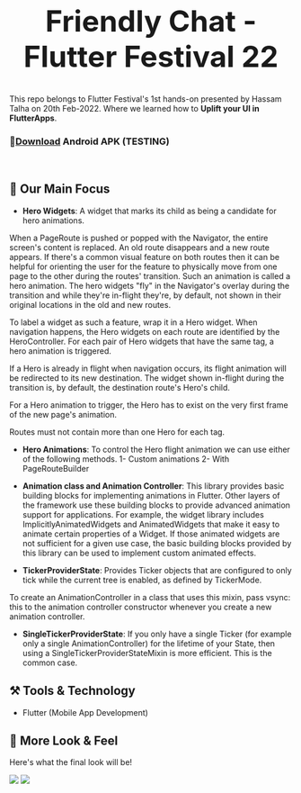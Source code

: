 <h1 align="center" style="font-size: 52px;" > Friendly Chat - Flutter Festival 22 </h1>

This repo belongs to Flutter Festival's 1st hands-on presented by Hassam Talha on 20th Feb-2022. Where we learned how to **Uplift your UI in FlutterApps**.

###  🔽[Download][download] Android APK (TESTING)

<br>


## 🤔 Our Main Focus
- **Hero Widgets**: A widget that marks its child as being a candidate for hero animations.

When a PageRoute is pushed or popped with the Navigator, the entire screen's content is replaced. An old route disappears and a new route appears. If there's a common visual feature on both routes then it can be helpful for orienting the user for the feature to physically move from one page to the other during the routes' transition. Such an animation is called a hero animation. The hero widgets "fly" in the Navigator's overlay during the transition and while they're in-flight they're, by default, not shown in their original locations in the old and new routes.

To label a widget as such a feature, wrap it in a Hero widget. When navigation happens, the Hero widgets on each route are identified by the HeroController. For each pair of Hero widgets that have the same tag, a hero animation is triggered.

If a Hero is already in flight when navigation occurs, its flight animation will be redirected to its new destination. The widget shown in-flight during the transition is, by default, the destination route's Hero's child.

For a Hero animation to trigger, the Hero has to exist on the very first frame of the new page's animation.

Routes must not contain more than one Hero for each tag.

- **Hero Animations**: To control the Hero flight animation we can use either of the following methods.
1- Custom animations
2- With PageRouteBuilder

- **Animation class and Animation Controller**: This library provides basic building blocks for implementing animations in Flutter. Other layers of the framework use these building blocks to provide advanced animation support for applications. For example, the widget library includes ImplicitlyAnimatedWidgets and AnimatedWidgets that make it easy to animate certain properties of a Widget. If those animated widgets are not sufficient for a given use case, the basic building blocks provided by this library can be used to implement custom animated effects.

- **TickerProviderState**: Provides Ticker objects that are configured to only tick while the current tree is enabled, as defined by TickerMode.

To create an AnimationController in a class that uses this mixin, pass vsync: this to the animation controller constructor whenever you create a new animation controller.

- **SingleTickerProviderState**: If you only have a single Ticker (for example only a single AnimationController) for the lifetime of your State, then using a SingleTickerProviderStateMixin is more efficient. This is the common case.



## ⚒️ Tools & Technology

- Flutter (Mobile App Development)

## 👀 More Look & Feel

Here's what the final look will be!

<img src="https://github.com/HassamTalha/friendly_chat_flutter_festival_22/blob/main/assets/images/Screenshot_1645347743.png?raw=true">

<img src="https://github.com/HassamTalha/friendly_chat_flutter_festival_22/blob/main/assets/images/Screenshot_1645347789.png?raw=true">




[download]: https://drive.google.com/file/d/1k5aeFg-2WjWTq1g_oKAMxoeMGILTfppQ/view?usp=sharing